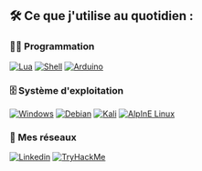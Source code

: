 ## 🛠️ Ce que j'utilise au quotidien :

### 👨‍💻 Programmation

<p>
    <a href="https://www.lua.org/"><img alt="Lua" src="https://img.shields.io/badge/Lua-2C2D72?style=for-the-badge&logo=lua&logoColor=white"></a>
    <a href="https://doc.ubuntu-fr.org/tutoriel/script_shell"><img alt="Shell" src="https://img.shields.io/badge/Shell_Script-121011?style=for-the-badge&logo=gnu-bash&logoColor=white"></a>
    <a href=""><img alt="Arduino" src="https://img.shields.io/badge/Arduino-00979D?style=for-the-badge&logo=Arduino&logoColor=white"></a>

### 🗄️ Système d'exploitation

<p>
    <a href="https://www.microsoft.com/fr-fr/windows?r=1"><img alt="Windows" src="https://img.shields.io/badge/Windows-0078D6?style=for-the-badge&logo=windows&logoColor=white"></a>
    <a href="https://www.debian.org/index.fr.html"><img alt="Debian" src ="https://img.shields.io/badge/Debian-A81D33?style=for-the-badge&logo=debian&logoColor=white"></a>
    <a href="https://www.kali.org/"><img alt="Kali" src ="https://img.shields.io/badge/Kali_Linux-557C94?style=for-the-badge&logo=kali-linux&logoColor=white"></a>
    <a href="https://www.alpinelinux.org/"><img alt="AlpInE Linux" src ="https://img.shields.io/badge/Alpine_Linux-%230D597F.svg?style=for-the-badge&logo=alpine-linux&logoColor=white"></a>
</p>

### 💬 Mes réseaux

<p>
    <a href="https://www.linkedin.com/in/leoruer/"><img alt="Linkedin" src="https://img.shields.io/badge/LinkedIn-0077B5?style=for-the-badge&logo=linkedin&logoColor=white"></a>
    <a href="https://tryhackme.com/p/leo.simplement"><img alt="TryHackMe" src ="https://img.shields.io/badge/TryHackMe-212C42?style=for-the-badge&logo=TryHackMe&logoColor=white"></a>
</p>

